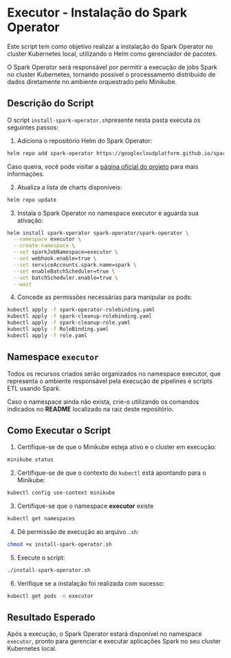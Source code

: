 # Executor - Instalação do Spark Operator

Este script tem como objetivo realizar a instalação do Spark Operator no cluster Kubernetes local, utilizando o Helm como gerenciador de pacotes.

O Spark Operator será responsável por permitir a execução de jobs Spark no cluster Kubernetes, tornando possível o processamento distribuído de dados diretamente no ambiente orquestrado pelo Minikube.

## Descrição do Script

O script `install-spark-operator.sh`presente nesta pasta executa os seguintes passos:

1. Adiciona o repositório Helm do Spark Operator:
```bash
helm repo add spark-operator https://googlecloudplatform.github.io/spark-on-k8s-operator
```
Caso queira, você pode visitar a [página oficial do projeto](https://googlecloudplatform.github.io/spark-on-k8s-operator) para mais informações.

2. Atualiza a lista de charts disponíveis:
```bash
helm repo update
```

3. Instala o Spark Operator no namespace executor e aguarda sua ativação:
```bash
helm install spark-operator spark-operator/spark-operator \
  --namespace executor \
  --create-namespace \
  --set sparkJobNamespace=executor \
  --set webhook.enable=true \
  --set serviceAccounts.spark.name=spark \
  --set enableBatchScheduler=true \
  --set batchScheduler.enable=true \
  --wait
```

4. Concede as permissões necessárias para manipular os pods:
```bash
kubectl apply -f spark-operator-rolebinding.yaml
kubectl apply -f spark-cleanup-rolebinding.yaml
kubectl apply -f spark-cleanup-role.yaml
kubectl apply -f RoleBinding.yaml
kubectl apply -f role.yaml
```


## Namespace `executor`
Todos os recursos criados serão organizados no namespace executor, que representa o ambiente responsável pela execução de pipelines e scripts ETL usando Spark.

Caso o namespace ainda não exista, crie-o utilizando os comandos indicados no **README** localizado na raiz deste repositório.

## Como Executar o Script

1. Certifique-se de que o Minikube esteja ativo e o cluster em execução:
```bash
minikube status
```

2. Certifique-se de que o contexto do `kubectl` está apontando para o Minikube:
```bash
kubectl config use-context minikube
```

3. Certifique-se que o namespace **executor** existe
```bash
kubectl get namespaces
```

4. Dê permissão de execução ao arquivo `.sh`:
```bash
chmod +x install-spark-operator.sh
```

5. Execute o script:
```bash
./install-spark-operator.sh
```

6. Verifique se a instalação foi realizada com sucesso:
```bash
kubectl get pods -n executor
```

## Resultado Esperado
Após a execução, o Spark Operator estará disponível no namespace `executor`, pronto para gerenciar e executar aplicações Spark no seu cluster Kubernetes local.